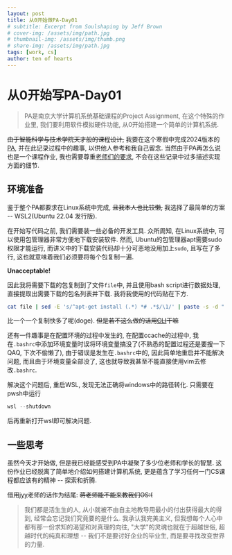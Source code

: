 ```yaml
---
layout: post
title: 从0开始做PA-Day01
# subtitle: Excerpt from Soulshaping by Jeff Brown
# cover-img: /assets/img/path.jpg
# thumbnail-img: /assets/img/thumb.png
# share-img: /assets/img/path.jpg
tags: [work, cs]
author: ten of hearts
---
```


# 从0开始写PA-Day01
> PA是南京大学计算机系统基础课程的Project Assignment, 在这个特殊的作业里, 我们要利用软件模拟硬件功能, 从0开始搭建一个简单的计算机系统. 

~~由于智能科学与技术学院天才般的课程设计,~~ 我要在这个寒假中完成2024版本的[PA](https://nju-projectn.github.io/ics-pa-gitbook/), 并在此记录过程中的趣事, 以供他人参考和我自己留念. 当然由于PA再怎么说也是一个课程作业, 我也需要尊重[老师们的要求](http://integrity.mit.edu/), 不会在这些记录中过多描述实现方面的细节. 
## 环境准备
鉴于整个PA都要求在Linux系统中完成, ~~且我本人也比较懒,~~ 我选择了最简单的方案 -- WSL2(Ubuntu 22.04 发行版). 

在开始写代码之前, 我们需要装一些必备的开发工具. 众所周知, 在Linux系统中, 可以使用包管理器非常方便地下载安装软件. 然而, Ubuntu的包管理器apt需要sudo权限才能运行, 而讲义中的下载安装代码却十分可恶地没用加上`sudo`, 且写在了多行, 这也就意味着我们必须要将每个包复制一遍. 

**Unacceptable!**

因此我将需要下载的包复制到了文件`file`中, 并且使用bash script进行数据处理, 直接提取出需要下载的包名列表并下载. 我将我使用的代码贴在下方. 

```bash
cat file | sed -E 's/^apt-get install (.*) *# .*$/\1/' | paste -s -d " " | xargs sudo apt-get install
```

比一个一个复制快多了呢(doge). ~~但是若不这么做的话用[CLI](https://www.computerhope.com/issues/ch000619.htm)干嘛~~

还有一件趣事是在配置环境的过程中发生的, 在配置ccache的过程中, 我在`.bashrc`中添加环境变量时误将环境变量搞没了(不熟悉的配置过程还是要搜一下QAQ, 下次不偷懒了), 由于错误是发生在`.bashrc`中的, 因此简单地重启并不能解决问题, 而且由于环境变量全部没了, 这也就导致我甚至不能直接使用vim去修改`.bashrc`. 

解决这个问题后, 重启WSL, 发现无法正确将windows中的路径转化. 只需要在pwsh中运行
```powershell
wsl --shutdown
```
后再重新打开wsl即可解决问题. 
## 一些思考
虽然今天才开始做, 但是我已经能感受到PA中凝聚了多少位老师和学长的智慧. 这份作业已经脱离了简单地介绍如何搭建计算机系统, 更是蕴含了学习任何一门CS课程都应该有的精神 -- 探索和折腾. 

借用[jyy](https://ics.nju.edu.cn/~jyy/)老师的话作为结尾: ~~蒋老师能不能来教我们OS:(~~
> 我们都是活生生的人, 从小就被不由自主地教导用最小的付出获得最大的得到, 经常会忘记我们究竟要的是什么. 我承认我完美主义, 但我想每个人心中都有那一份求知的渴望和对真理的向往, "大学"的灵魂也就在于超越世俗, 超越时代的纯真和理想 -- 我们不是要讨好企业的毕业生, 而是要寻找改变世界的力量.
